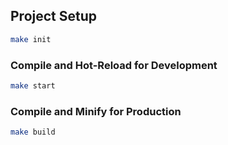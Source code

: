 ## Project Setup

```sh
make init
```

### Compile and Hot-Reload for Development

```sh
make start
```

### Compile and Minify for Production

```sh
make build
```
